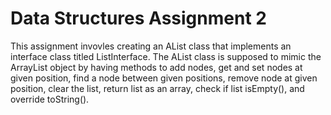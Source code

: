 # Data Structures Assignment 2
This assignment invovles creating an AList class that implements an interface class titled ListInterface. The AList class is supposed to mimic the ArrayList object by having methods to add nodes, get and set nodes at given position, find a node between given positions, remove node at given position, clear the list, return list as an array, check if list isEmpty(), and override toString().